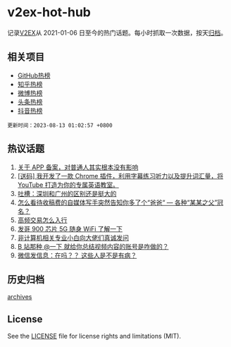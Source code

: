 # v2ex-hot-hub

 记录[V2EX](https://www.v2ex.com/)从 2021-01-06 日至今的热门话题。每小时抓取一次数据，按天[归档](archives)。
 
 ## 相关项目

- [GitHub热榜](https://github.com/snaildev/github-hot-hub)
- [知乎热榜](https://github.com/snaildev/zhihu-hot-hub)
- [微博热榜](https://github.com/snaildev/weibo-hot-hub)
- [头条热榜](https://github.com/snaildev/toutiao-hot-hub)
- [抖音热榜](https://github.com/snaildev/douyin-hot-hub)


 `更新时间：2023-08-13 01:02:57 +0800`

## 热议话题

1. [关于 APP 备案，对普通人其实根本没有影响](https://www.v2ex.com/t/964721)
1. [[送码] 我开发了一款 Chrome 插件，利用字幕练习听力以及提升词汇量，将 YouTube 打造为你的专属英语教室。](https://www.v2ex.com/t/964624)
1. [吐槽：深圳和广州的区别还是挺大的](https://www.v2ex.com/t/964638)
1. [怎么看待收稿费的自媒体写手突然告知你多了个“爸爸“ — 各种“某某之父”冠名？](https://www.v2ex.com/t/964697)
1. [高频交易怎么入行](https://www.v2ex.com/t/964634)
1. [发哥 900 芯片 5G 随身 WiFi 了解一下](https://www.v2ex.com/t/964709)
1. [非计算机相关专业小白向大佬们真诚发问](https://www.v2ex.com/t/964674)
1. [B 站那种 @一下 就给你总结视频内容的账号是咋做的？](https://www.v2ex.com/t/964642)
1. [微信发信息：在吗？？ 这些人是不是有病？](https://www.v2ex.com/t/964776)

## 历史归档

[archives](archives)

## License

See the [LICENSE](LICENSE) file for license rights and limitations (MIT).

